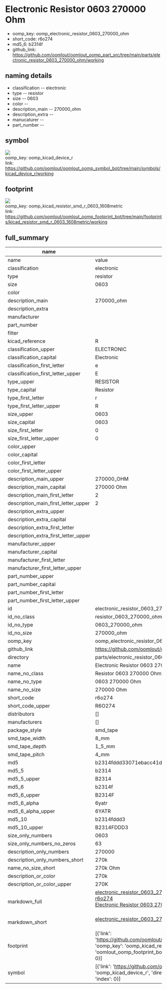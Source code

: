 # Electronic Resistor 0603 270000 Ohm

  
* oomp_key: oomp_electronic_resistor_0603_270000_ohm 
* short_code: r6o274
* md5_6: b2314f  
* github_link: https://github.com/oomlout/oomlout_oomp_part_src/tree/main/parts/electronic_resistor_0603_270000_ohm/working  
## naming details
* classification -- electronic
* type -- resistor
* size -- 0603
* color -- 
* description_main -- 270000_ohm
* description_extra -- 
* manucaturer -- 
* part_number -- 



## symbol

![](symbol/{index}/working/working_600.png)  
oomp_key: oomp_kicad_device_r  
link: https://github.com/oomlout/oomlout_oomp_symbol_bot/tree/main/symbols/kicad_device_r/working  

## footprint

![](footprint/{index}/working/working_600.png)  
oomp_key: oomp_kicad_resistor_smd_r_0603_1608metric  
link: https://github.com/oomlout/oomlout_oomp_footprint_bot/tree/main/footprints/kicad_resistor_smd_r_0603_1608metric/working  

## full_summary
| name | value | 
| --- | --- | 
| name | value | 
| classification | electronic | 
| type | resistor | 
| size | 0603 | 
| color |  | 
| description_main | 270000_ohm | 
| description_extra |  | 
| manufacturer |  | 
| part_number |  | 
| filter |  | 
| kicad_reference | R | 
| classification_upper | ELECTRONIC | 
| classification_capital | Electronic | 
| classification_first_letter | e | 
| classification_first_letter_upper | E | 
| type_upper | RESISTOR | 
| type_capital | Resistor | 
| type_first_letter | r | 
| type_first_letter_upper | R | 
| size_upper | 0603 | 
| size_capital | 0603 | 
| size_first_letter | 0 | 
| size_first_letter_upper | 0 | 
| color_upper |  | 
| color_capital |  | 
| color_first_letter |  | 
| color_first_letter_upper |  | 
| description_main_upper | 270000_OHM | 
| description_main_capital | 270000 Ohm | 
| description_main_first_letter | 2 | 
| description_main_first_letter_upper | 2 | 
| description_extra_upper |  | 
| description_extra_capital |  | 
| description_extra_first_letter |  | 
| description_extra_first_letter_upper |  | 
| manufacturer_upper |  | 
| manufacturer_capital |  | 
| manufacturer_first_letter |  | 
| manufacturer_first_letter_upper |  | 
| part_number_upper |  | 
| part_number_capital |  | 
| part_number_first_letter |  | 
| part_number_first_letter_upper |  | 
| id | electronic_resistor_0603_270000_ohm | 
| id_no_class | resistor_0603_270000_ohm | 
| id_no_type | 0603_270000_ohm | 
| id_no_size | 270000_ohm | 
| oomp_key | oomp_electronic_resistor_0603_270000_ohm | 
| github_link | https://github.com/oomlout/oomlout_oomp_part_src/tree/main/parts/electronic_resistor_0603_270000_ohm/working | 
| directory | parts/electronic_resistor_0603_270000_ohm | 
| name | Electronic Resistor 0603 270000 Ohm | 
| name_no_class | Resistor 0603 270000 Ohm | 
| name_no_type | 0603 270000 Ohm | 
| name_no_size | 270000 Ohm | 
| short_code | r6o274 | 
| short_code_upper | R6O274 | 
| distributors | [] | 
| manufacturers | [] | 
| package_style | smd_tape | 
| smd_tape_width | 8_mm | 
| smd_tape_depth | 1_5_mm | 
| smd_tape_pitch | 4_mm | 
| md5 | b2314fddd33071ebacc41dbf133670c2 | 
| md5_5 | b2314 | 
| md5_5_upper | B2314 | 
| md5_6 | b2314f | 
| md5_6_upper | B2314F | 
| md5_6_alpha | 6yatr | 
| md5_6_alpha_upper | 6YATR | 
| md5_10 | b2314fddd3 | 
| md5_10_upper | B2314FDDD3 | 
| size_only_numbers | 0603 | 
| size_only_numbers_no_zeros | 63 | 
| description_only_numbers | 270000 | 
| description_only_numbers_short | 270k | 
| name_no_size_short | 270k Ohm | 
| description_or_color | 270k | 
| description_or_color_upper | 270K | 
| markdown_full | [electronic_resistor_0603_270000_ohm](https://github.com/oomlout/oomlout_oomp_part_src/tree/main/parts/electronic_resistor_0603_270000_ohm/working)<br>[r6o274](https://github.com/oomlout/oomlout_oomp_part_src/tree/main/parts/electronic_resistor_0603_270000_ohm/working)<br>[Electronic Resistor 0603 270000 Ohm](https://github.com/oomlout/oomlout_oomp_part_src/tree/main/parts/electronic_resistor_0603_270000_ohm/working)<br><br> | 
| markdown_short | [electronic_resistor_0603_270000_ohm](https://github.com/oomlout/oomlout_oomp_part_src/tree/main/parts/electronic_resistor_0603_270000_ohm/working)<br><br> | 
| footprint | [{'link': 'https://github.com/oomlout/oomlout_oomp_footprint_bot/tree/main/foootprntss/kicad_resistor_smd_r_0603_1608metric', 'oomp_key': 'oomp_kicad_resistor_smd_r_0603_1608metric', 'directory': 'oomlout_oomp_footprint_bot/footprints/kicad_resistor_smd_r_0603_1608metric//working/working.kicad_mod', 'index': 0}] | 
| symbol | [{'link': 'https://github.com/oomlout/oomlout_oomp_symbol_bot/tree/main/symbols/kicad_device_r', 'oomp_key': 'oomp_kicad_device_r', 'directory': 'oomlout_oomp_symbol_bot/symbols/kicad_device_r//working/working.kicad_sym', 'index': 0}] | 
